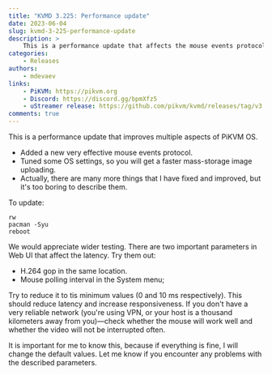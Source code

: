 ```yaml
---
title: "KVMD 3.225: Performance update"
date: 2023-06-04
slug: kvmd-3-225-performance-update
description: >
    This is a performance update that affects the mouse events protocol
categories:
    - Releases
authors:
    - mdevaev
links:
    - PiKVM: https://pikvm.org
    - Discord: https://discord.gg/bpmXfz5
    - uStreamer release: https://github.com/pikvm/kvmd/releases/tag/v3.225
comments: true
---
```


This is a performance update that improves multiple aspects of PiKVM OS.

<!-- more -->

- Added a new very effective mouse events protocol.
- Tuned some OS settings, so you will get a faster mass-storage image uploading.
- Actually, there are many more things that I have fixed and improved, but it's too boring to describe them.

To update:

```console
rw
pacman -Syu
reboot
```

We would appreciate wider testing. There are two important parameters in Web UI that affect the latency. Try them out:

- H.264 gop in the same location.
- Mouse polling interval in the System menu;

Try to reduce it to tis minimum values (0 and 10 ms respectively). This should reduce latency and increase responsiveness. If you don't have a very reliable network (you're using VPN, or your host is a thousand kilometers away from you)—check whether the mouse will work well and whether the video will not be interrupted often.

It is important for me to know this, because if everything is fine, I will change the default values. Let me know if you encounter any problems with the described parameters.